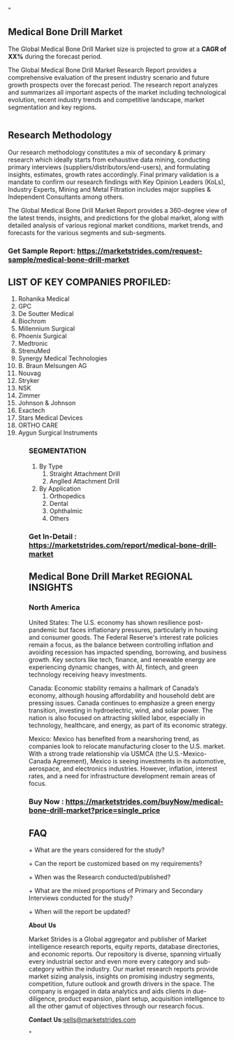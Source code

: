 "<h2>Medical Bone Drill Market</h2>
<p>The Global Medical Bone Drill Market size is projected to grow at a <strong>CAGR of XX%</strong> during the forecast period.</p>
<p>The Global Medical Bone Drill Market Research Report provides a comprehensive evaluation of the present industry scenario and future growth prospects over the forecast period. The research report analyzes and summarizes all important aspects of the market including technological evolution, recent industry trends and competitive landscape, market segmentation and key regions.</p>
<p><img style=""width: 100%;"" src=""https://marketstrides.com//uploads/images/marketstrides-051.png"" alt=""Medical Bone Drill Market Report Analysis"" /></p>
<h2>Research Methodology</h2>
<p>Our research methodology constitutes a mix of secondary &amp; primary research which ideally starts from exhaustive data mining, conducting primary interviews (suppliers/distributors/end-users), and formulating insights, estimates, growth rates accordingly. Final primary validation is a mandate to confirm our research findings with Key Opinion Leaders (KoLs), Industry Experts, Mining and Metal Filtration includes major supplies &amp; Independent Consultants among others.</p>
<p>The Global Medical Bone Drill Market Report provides a 360-degree view of the latest trends, insights, and predictions for the global market, along with detailed analysis of various regional market conditions, market trends, and forecasts for the various segments and sub-segments.</p>
<h3><strong>Get Sample Report: <a href=
https://marketstrides.com/request-sample/medical-bone-drill-market>https://marketstrides.com/request-sample/medical-bone-drill-market</a></strong></h3>
<h2>LIST OF KEY COMPANIES PROFILED:</h2>
<p><ol><li>
Rohanika Medical</li><li>GPC</li><li>De Soutter Medical</li><li>Biochrom</li><li>Millennium Surgical</li><li>Phoenix Surgical</li><li>Medtronic</li><li>StrenuMed</li><li>Synergy Medical Technologies</li><li>B. Braun Melsungen AG</li><li>Nouvag</li><li>Stryker</li><li>NSK</li><li>Zimmer</li><li>Johnson & Johnson</li><li>Exactech</li><li>Stars Medical Devices</li><li>ORTHO CARE</li><li>Aygun Surgical Instruments


</li><ol></p>
<h3>SEGMENTATION</h3>
<p><ol><li>By Type<ol><li>Straight Attachment Drill</li><li>Anglled Attachment Drill</li></ol></li><li>By Application<ol><li>Orthopedics</li><li>Dental</li><li>Ophthalmic</li><li>Others</li></ol></li></ol></p>
<h3><strong>Get In-Detail : <a href=https://marketstrides.com/report/medical-bone-drill-market>https://marketstrides.com/report/medical-bone-drill-market</a></strong></h3>
<h2>Medical Bone Drill Market REGIONAL INSIGHTS</h2>
<h3>North America</h3>
<p>United States: The U.S. economy has shown resilience post-pandemic but faces inflationary pressures, particularly in housing and consumer goods. The Federal Reserve's interest rate policies remain a focus, as the balance between controlling inflation and avoiding recession has impacted spending, borrowing, and business growth. Key sectors like tech, finance, and renewable energy are experiencing dynamic changes, with AI, fintech, and green technology receiving heavy investments.</p>
<p>Canada: Economic stability remains a hallmark of Canada’s economy, although housing affordability and household debt are pressing issues. Canada continues to emphasize a green energy transition, investing in hydroelectric, wind, and solar power. The nation is also focused on attracting skilled labor, especially in technology, healthcare, and energy, as part of its economic strategy.</p>
<p>Mexico: Mexico has benefited from a nearshoring trend, as companies look to relocate manufacturing closer to the U.S. market. With a strong trade relationship via USMCA (the U.S.-Mexico-Canada Agreement), Mexico is seeing investments in its automotive, aerospace, and electronics industries. However, inflation, interest rates, and a need for infrastructure development remain areas of focus.</p>
<h3><strong>Buy Now : <a href=https://marketstrides.com/buyNow/medical-bone-drill-market?price=single_price>https://marketstrides.com/buyNow/medical-bone-drill-market?price=single_price</a></strong></h3>
<h2>FAQ</h2>
<p>+ What are the years considered for the study?</p>
<p>+ Can the report be customized based on my requirements?</p>
<p>+ When was the Research conducted/published?</p>
<p>+ What are the mixed proportions of Primary and Secondary Interviews conducted for the study?</p>
<p>+ When will the report be updated?</p>
<p>𝐀𝐛𝐨𝐮𝐭 𝐔𝐬</p>
<p>Market Strides is a Global aggregator and publisher of Market intelligence research reports, equity reports, database directories, and economic reports. Our repository is diverse, spanning virtually every industrial sector and even more every category and sub-category within the industry. Our market research reports provide market sizing analysis, insights on promising industry segments, competition, future outlook and growth drivers in the space. The company is engaged in data analytics and aids clients in due-diligence, product expansion, plant setup, acquisition intelligence to all the other gamut of objectives through our research focus.</p>
<p>𝐂𝐨𝐧𝐭𝐚𝐜𝐭 𝐔𝐬:<a href=mailto:sells@marketstrides.com>sells@marketstrides.com</a></p>"
